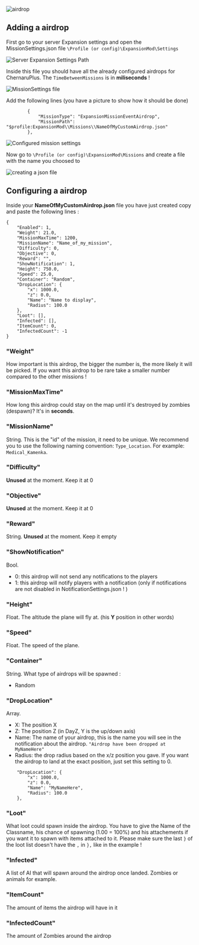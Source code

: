 ![airdrop](https://i.imgur.com/TZpLHYq.png)

## Adding a airdrop

First go to your server Expansion settings and open the MissionSettings.json file `\Profile (or config)\ExpansionMod\Settings`

![Server Expansion Settings Path](https://i.imgur.com/FXjTRN8.png)

Inside this file you should have all the already configured airdrops for ChernaruPlus. The `TimeBetweenMissions` is in **miliseconds** !

![MissionSettings file](https://i.imgur.com/i5Elt1u.png)

Add the following lines (you have a picture to show how it should be done)

```
        {
            "MissionType": "ExpansionMissionEventAirdrop",
            "MissionPath": "$profile:ExpansionMod\\Missions\\NameOfMyCustomAirdrop.json"
        },
```

![Configured mission settings](https://i.imgur.com/svi2PSD.png)

Now go to `\Profile (or config)\ExpansionMod\Missions` and create a file with the name you choosed to

![creating a json file](https://i.imgur.com/xW4mdto.png)

## Configuring a airdrop

Inside your **NameOfMyCustomAirdrop.json** file you have just created copy and paste the following lines :

```
{
    "Enabled": 1,
    "Weight": 21.0,
    "MissionMaxTime": 1200,
    "MissionName": "Name_of_my_mission",
    "Difficulty": 0,
    "Objective": 0,
    "Reward": "",
    "ShowNotification": 1,
    "Height": 750.0,
    "Speed": 25.0,
    "Container": "Random",
    "DropLocation": {
        "x": 1000.0,
        "z": 0.0,
        "Name": "Name to display",
        "Radius": 100.0
    },
    "Loot": [],
    "Infected": [],
    "ItemCount": 0,
    "InfectedCount": -1
}
```

### "Weight"
How important is this airdrop, the bigger the number is, the more likely it will be picked. If you want this airdrop to be rare take a smaller number compared to the other missions !

### "MissionMaxTime"
How long this airdrop could stay on the map until it's destroyed by zombies (despawn)? It's in **seconds**.

### "MissionName"
String. This is the "id" of the mission, it need to be unique. We recommend you to use the following naming convention: `Type_Location`. For example: `Medical_Kamenka`.

### "Difficulty"
**Unused** at the moment. Keep it at 0

### "Objective"
**Unused** at the moment. Keep it at 0

### "Reward"
String. **Unused** at the moment. Keep it empty

### "ShowNotification"
Bool.
- 0: this airdrop will not send any notifications to the players
- 1: this airdrop will notify players with a notification (only if notifications are not disabled in NotificationSettings.json ! )

### "Height"
Float. The altitude the plane will fly at. (his **Y** position in other words)

### "Speed"
Float. The speed of the plane.

### "Container"
String. What type of airdrops will be spawned : 
* Random

### "DropLocation"
Array.
- X: The position X
- Z: The position Z (in DayZ, Y is the up/down axis)
- Name: The name of your airdrop, this is the name you will see in the notification about the airdrop. `"Airdrop have been dropped at MyNameHere"`
- Radius: the drop radius based on the x/z position you gave. If you want the airdrop to land at the exact position, just set this setting to 0.

```
    "DropLocation": {
        "x": 1000.0,
        "z": 0.0,
        "Name": "MyNameHere",
        "Radius": 100.0
    },
```

### "Loot"
What loot could spawn inside the airdrop. You have to give the Name of the Classname, his chance of spawning (1.00 = 100%) and his attachements if you want it to spawn with items attached to it. Please make sure the last `}` of the loot list doesn't have the `,` in `},` like in the example !

### "Infected"
A list of AI that will spawn around the airdrop once landed. Zombies or animals for example.

### "ItemCount"
The amount of items the airdrop will have in it

### "InfectedCount"
The amount of Zombies around the airdrop
